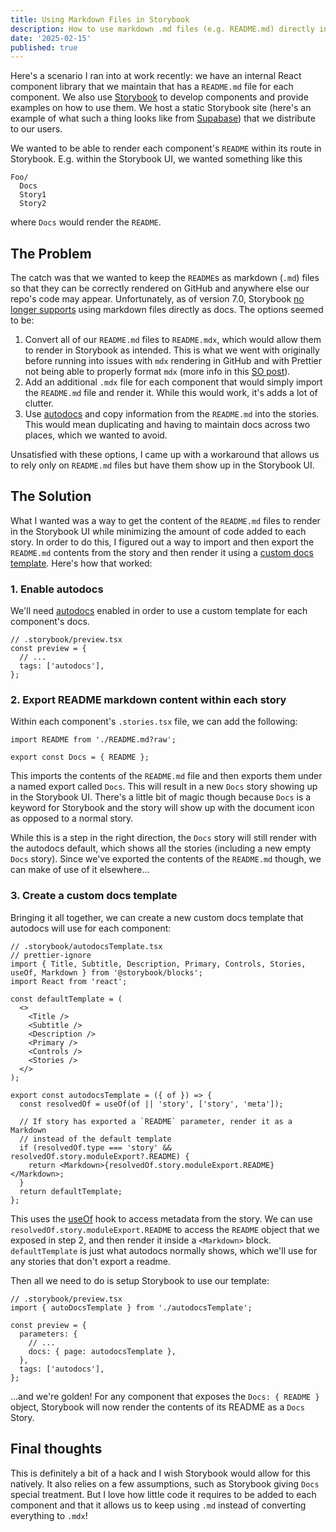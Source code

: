 ```yaml
---
title: Using Markdown Files in Storybook
description: How to use markdown .md files (e.g. README.md) directly in Storybook
date: '2025-02-15'
published: true
---
```


Here's a scenario I ran into at work recently: we have an internal React component library that we
maintain that has a `README.md` file for each component. We also use
[Storybook](https://storybook.js.org/) to develop components and provide examples on how to use
them. We host a static Storybook site (here's an example of what such a thing looks like from
[Supabase](https://unruffled-hoover-de9320.netlify.app/?path=/story/introduction--page)) that we
distribute to our users.

We wanted to be able to render each component's `README` within its route in Storybook. E.g. within
the Storybook UI, we wanted something like this

```
Foo/
  Docs
  Story1
  Story2
```

where `Docs` would render the `README`.

## The Problem

The catch was that we wanted to keep the `README`s as markdown (`.md`) files so that they can be
correctly rendered on GitHub and anywhere else our repo's code may appear. Unfortunately, as of
version 7.0, Storybook
[no longer supports](https://github.com/storybookjs/storybook/issues/24444#issuecomment-1758520524)
using markdown files directly as docs. The options seemed to be:

1. Convert all of our `README.md` files to `README.mdx`, which would allow them to render in
   Storybook as intended. This is what we went with originally before running into issues with `mdx`
   rendering in GitHub and with Prettier not being able to properly format `mdx` (more info in this
   [SO post](https://stackoverflow.com/questions/79400101/prettier-ignore-inside-mdx-storybook-github)).
2. Add an additional `.mdx` file for each component that would simply import the `README.md` file
   and render it. While this would work, it's adds a lot of clutter.
3. Use [autodocs](https://storybook.js.org/docs/writing-docs/autodocs) and copy information from the
   `README.md` into the stories. This would mean duplicating and having to maintain docs across two
   places, which we wanted to avoid.

Unsatisfied with these options, I came up with a workaround that allows us to rely only on
`README.md` files but have them show up in the Storybook UI.

## The Solution

What I wanted was a way to get the content of the `README.md` files to render in the Storybook UI
while minimizing the amount of code added to each story. In order to do this, I figured out a way to
import and then export the `README.md` contents from the story and then render it using a
[custom docs template](https://storybook.js.org/docs/writing-docs/autodocs#write-a-custom-template).
Here's how that worked:

### 1. Enable autodocs

We'll need [autodocs](https://storybook.js.org/docs/writing-docs/autodocs) enabled in order to use a
custom template for each component's docs.

```tsx
// .storybook/preview.tsx
const preview = {
  // ...
  tags: ['autodocs'],
};
```

### 2. Export README markdown content within each story

Within each component's `.stories.tsx` file, we can add the following:

```tsx
import README from './README.md?raw';

export const Docs = { README };
```

This imports the contents of the `README.md` file and then exports them under a named export called
`Docs`. This will result in a new `Docs` story showing up in the Storybook UI. There's a little bit
of magic though because `Docs` is a keyword for Storybook and the story will show up with the
document icon as opposed to a normal story.

While this is a step in the right direction, the `Docs` story will still render with the autodocs
default, which shows all the stories (including a new empty `Docs` story). Since we've exported the
contents of the `README.md` though, we can make of use of it elsewhere...

### 3. Create a custom docs template

Bringing it all together, we can create a new custom docs template that autodocs will use for each
component:

```tsx
// .storybook/autodocsTemplate.tsx
// prettier-ignore
import { Title, Subtitle, Description, Primary, Controls, Stories, useOf, Markdown } from '@storybook/blocks';
import React from 'react';

const defaultTemplate = (
  <>
    <Title />
    <Subtitle />
    <Description />
    <Primary />
    <Controls />
    <Stories />
  </>
);

export const autodocsTemplate = ({ of }) => {
  const resolvedOf = useOf(of || 'story', ['story', 'meta']);

  // If story has exported a `README` parameter, render it as a Markdown
  // instead of the default template
  if (resolvedOf.type === 'story' && resolvedOf.story.moduleExport?.README) {
    return <Markdown>{resolvedOf.story.moduleExport.README}</Markdown>;
  }
  return defaultTemplate;
};
```

This uses the [useOf](https://storybook.js.org/docs/api/doc-blocks/doc-block-useof) hook to access
metadata from the story. We can use `resolvedOf.story.moduleExport.README` to access the `README`
object that we exposed in step 2, and then render it inside a `<Markdown>` block. `defaultTemplate`
is just what autodocs normally shows, which we'll use for any stories that don't export a readme.

Then all we need to do is setup Storybook to use our template:

```tsx
// .storybook/preview.tsx
import { autoDocsTemplate } from './autodocsTemplate';

const preview = {
  parameters: {
    // ...
    docs: { page: autodocsTemplate },
  },
  tags: ['autodocs'],
};
```

...and we're golden! For any component that exposes the `Docs: { README }` object, Storybook will
now render the contents of its README as a `Docs` Story.

## Final thoughts

This is definitely a bit of a hack and I wish Storybook would allow for this natively. It also
relies on a few assumptions, such as Storybook giving `Docs` special treatment. But I love how
little code it requires to be added to each component and that it allows us to keep using `.md`
instead of converting everything to `.mdx`!
